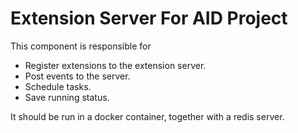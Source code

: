 # Extension Server For AID Project

This component is responsible for

* Register extensions to the extension server.
* Post events to the server.
* Schedule tasks.
* Save running status.

It should be run in a docker container, together with a redis server.